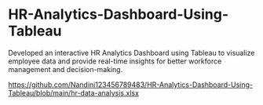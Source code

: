 # HR-Analytics-Dashboard-Using-Tableau
Developed an interactive HR Analytics Dashboard using Tableau to visualize employee data and provide real-time insights for better workforce management and decision-making.



https://github.com/Nandini123456789483/HR-Analytics-Dashboard-Using-Tableau/blob/main/hr-data-analysis.xlsx
